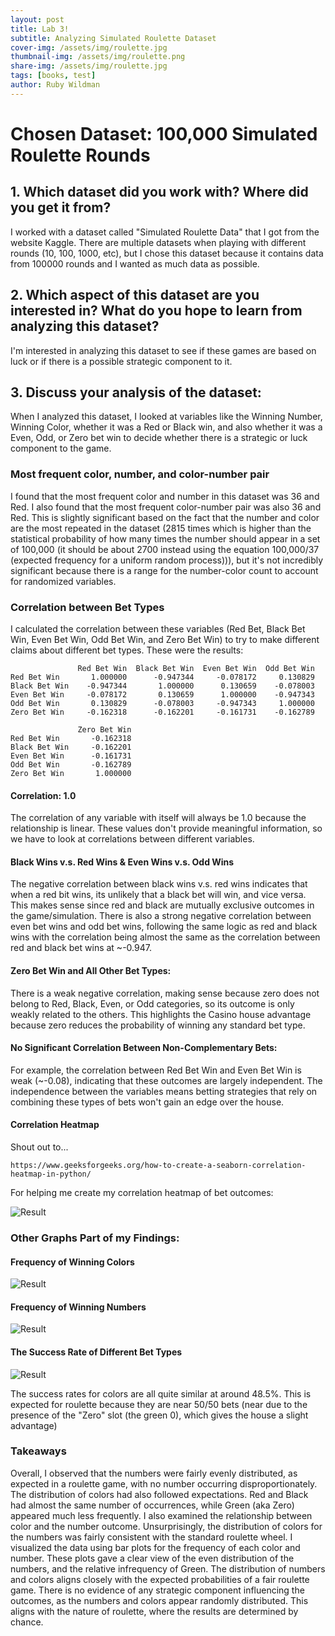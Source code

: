 ```yaml
---
layout: post
title: Lab 3!
subtitle: Analyzing Simulated Roulette Dataset
cover-img: /assets/img/roulette.jpg
thumbnail-img: /assets/img/roulette.png
share-img: /assets/img/roulette.jpg
tags: [books, test]
author: Ruby Wildman
---
```


# Chosen Dataset: 100,000 Simulated Roulette Rounds

## 1. Which dataset did you work with? Where did you get it from? 
I worked with a dataset called "Simulated Roulette Data" that I got from the website Kaggle. There are multiple datasets when playing with different rounds (10, 100, 1000, etc), but I chose this dataset because it contains data from 100000 rounds and I wanted as much data as possible.

## 2. Which aspect of this dataset are you interested in? What do you hope to learn from analyzing this dataset?
I'm interested in analyzing this dataset to see if these games are based on luck or if there is a possible strategic component to it.

## 3. Discuss your analysis of the dataset:
When I analyzed this dataset, I looked at variables like the Winning Number, Winning Color, whether it was a Red or Black win, and also whether it was a Even, Odd, or Zero bet win to decide whether there is a strategic or luck component to the game. 

### Most frequent color, number, and color-number pair
I found that the most frequent color and number in this dataset was 36 and Red. I also found that the most frequent color-number pair was also 36 and Red. This is slightly significant based on the fact that the number and color are the most repeated in the dataset (2815 times which is higher than the statistical probability of how many times the number should appear in a set of 100,000 (it should be about 2700 instead using the equation 100,000/37 (expected frequency for a uniform random process))), but it's not incredibly significant because there is a range for the number-color count to account for randomized variables.


### Correlation between Bet Types
I calculated the correlation between these variables (Red Bet, Black Bet Win, Even Bet Win, Odd Bet Win, and Zero Bet Win) to try to make different claims about different bet types. These were the results:
~~~
               Red Bet Win  Black Bet Win  Even Bet Win  Odd Bet Win  
Red Bet Win       1.000000      -0.947344     -0.078172     0.130829   
Black Bet Win    -0.947344       1.000000      0.130659    -0.078003   
Even Bet Win     -0.078172       0.130659      1.000000    -0.947343   
Odd Bet Win       0.130829      -0.078003     -0.947343     1.000000   
Zero Bet Win     -0.162318      -0.162201     -0.161731    -0.162789   

               Zero Bet Win  
Red Bet Win       -0.162318  
Black Bet Win     -0.162201  
Even Bet Win      -0.161731  
Odd Bet Win       -0.162789  
Zero Bet Win       1.000000
~~~
#### Correlation: 1.0
The correlation of any variable with itself will always be 1.0 because the relationship is linear. These values don't  provide meaningful information, so we have to look at correlations between different variables. 

#### Black Wins v.s. Red Wins  &  Even Wins v.s. Odd Wins
The negative correlation between black wins v.s. red wins indicates that when a red bit wins, its unlikely that a black bet will win, and vice versa. This makes sense since red and black are mutually exclusive outcomes in the game/simulation. There is also a strong negative correlation between even bet wins and odd bet wins, following the same logic as red and black wins with the correlation being almost the same as the correlation between red and black bet wins at ~-0.947.

#### Zero Bet Win and All Other Bet Types:

There is a weak negative correlation, making sense because zero does not belong to Red, Black, Even, or Odd categories, so its outcome is only weakly related to the others. This highlights the Casino house advantage because zero reduces the probability of winning any standard bet type.

#### No Significant Correlation Between Non-Complementary Bets:
For example, the correlation between Red Bet Win and Even Bet Win is weak (~-0.08), indicating that these outcomes are largely independent. The independence between the variables means betting strategies that rely on combining these types of bets won't gain an edge over the house.

#### Correlation Heatmap
Shout out to...
~~~
https://www.geeksforgeeks.org/how-to-create-a-seaborn-correlation-heatmap-in-python/
~~~
For helping me create my correlation heatmap of bet outcomes:

![Result](/assets/img/corr.heat.png)

### Other Graphs Part of my Findings:

#### Frequency of Winning Colors
![Result](/assets/img/winning_color.png)

#### Frequency of Winning Numbers
![Result](/assets/img/num_rate.png)



#### The Success Rate of Different Bet Types

![Result](/assets/img/win_rates.png)

The success rates for colors are all quite similar at around 48.5%. This is expected for roulette because they are near 50/50 bets (near due to the presence of the "Zero" slot (the green 0), which gives the house a slight advantage)



### Takeaways
Overall, I observed that the numbers were fairly evenly distributed, as expected in a roulette game, with no number occurring disproportionately. The distribution of colors had also followed expectations. Red and Black had almost the same number of occurrences, while Green (aka Zero) appeared much less frequently. I also examined the relationship between color and the number outcome. Unsurprisingly, the distribution of colors for the numbers was fairly consistent with the standard roulette wheel. I visualized the data using bar plots for the frequency of each color and number. These plots gave a clear view of the even distribution of the numbers, and the relative infrequency of Green. The distribution of numbers and colors aligns closely with the expected probabilities of a fair roulette game. There is no evidence of any strategic component influencing the outcomes, as the numbers and colors appear randomly distributed. This aligns with the nature of roulette, where the results are determined by chance. 
